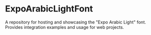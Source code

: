 # ExpoArabicLightFont
A repository for hosting and showcasing the "Expo Arabic Light" font. Provides integration examples and usage for web projects.
